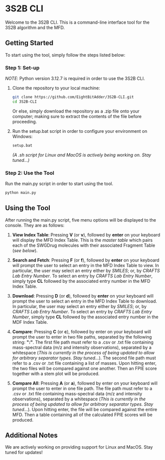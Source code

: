 # 3S2B CLI

Welcome to the 3S2B CLI. This is a command-line interface tool for the 3S2B algorithm and the MFD.

## Getting Started

To start using the tool, simply follow the steps listed below:

### Step 1: Set-up
*NOTE*: Python version 3.12.7 is required in order to use the 3S2B CLI.

1. Clone the repository to your local machine:
    ```bash
    git clone https://github.com/EightBitAdder/3S2B-CLI.git
    cd 3S2B-CLI
    ```

    Or else, simply download the repository as a .zip file onto your computer; making sure to extract the contents of the file before proceeding.

2. Run the setup.bat script in order to configure your environment on Windows:
    ```bash
    setup.bat
    ```

    *(A .sh script for Linux and MacOS is actively being working on. Stay tuned...)*

### Step 2: Use the Tool
Run the main.py script in order to start using the tool.
```bash
python main.py
```

## Using the Tool

After running the main.py script, five menu options will be displayed to the console. They are as follows:

1. **View Index Table**: Pressing **V** (or **v**), followed by **enter** on your keyboard will display the MFD Index Table. This is the *master table* which pairs each of the SWGDrug molecules with their associated Fragment Table (*see below*).

2. **Search and Fetch**: Pressing **F** (or **f**), followed by **enter** on your keyboard will prompt the user to select an entry in the MFD Index Table to view. In particular, the user may select an entry either by *SMILES*; or, by *CRAFTS Lab Entry Number*. To select an entry by *CRAFTS Lab Entry Number*, simply type **CL** followed by the associated entry number in the MFD Index Table.

3. **Download**: Pressing **D** (or **d**), followed by **enter** on your keyboard will prompt the user to select an entry in the MFD Index Table to download. In particular, the user may select an entry either by *SMILES*; or, by *CRAFTS Lab Entry Number*. To select an entry by *CRAFTS Lab Entry Number*, simply type **CL** followed by the associated entry number in the MDF Index Table.

4. **Compare**: Pressing **C** (or **c**), followed by enter on your keyboard will prompt the user to enter in two file paths, separated by the following string: **":"**. The first file path must refer to a .csv or .txt file containing mass-spectral data (m/z and intensity observations), separated by a whitespace (*This is currently in the process of being updated to allow for arbitrary separator types. Stay tuned...*). The second file path must refer to a .csv or .txt file containing a list of masses. Upon hitting enter, the two files will be compared against one another. Then an FPIE score together with a stem plot will be produced.

5. **Compare All**: Pressing **A** (or **a**), followed by enter on your keyboard will prompt the user to enter in one file path. The file path must refer to a .csv or .txt file containing mass-spectral data (m/z and intensity observations), separated by a whitespace (*This is currently in the process of being updated to allow for arbitrary separator types. Stay tuned...*). Upon hitting enter, the file will be compared against the entire MFD. Then a table containing all of the calculated FPIE scores will be produced.

## Additional Notes

We are actively working on providing support for Linux and MacOS. Stay tuned for updates!